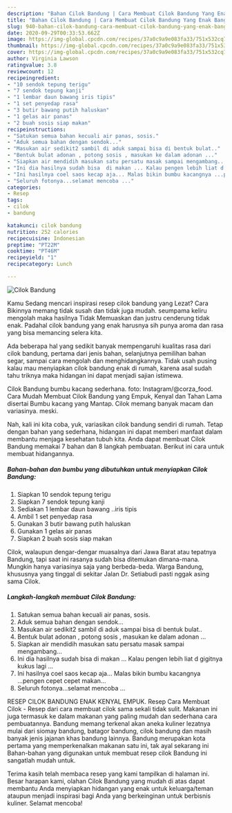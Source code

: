 ```yaml
---
description: "Bahan Cilok Bandung | Cara Membuat Cilok Bandung Yang Enak Banget"
title: "Bahan Cilok Bandung | Cara Membuat Cilok Bandung Yang Enak Banget"
slug: 940-bahan-cilok-bandung-cara-membuat-cilok-bandung-yang-enak-banget
date: 2020-09-29T00:33:53.662Z
image: https://img-global.cpcdn.com/recipes/37a0c9a9e083fa33/751x532cq70/cilok-bandung-foto-resep-utama.jpg
thumbnail: https://img-global.cpcdn.com/recipes/37a0c9a9e083fa33/751x532cq70/cilok-bandung-foto-resep-utama.jpg
cover: https://img-global.cpcdn.com/recipes/37a0c9a9e083fa33/751x532cq70/cilok-bandung-foto-resep-utama.jpg
author: Virginia Lawson
ratingvalue: 3.8
reviewcount: 12
recipeingredient:
- "10 sendok tepung terigu"
- "7 sendok tepung kanji"
- "1 lembar daun bawang iris tipis"
- "1 set penyedap rasa"
- "3 butir bawang putih haluskan"
- "1 gelas air panas"
- "2 buah sosis siap makan"
recipeinstructions:
- "Satukan semua bahan kecuali air panas, sosis."
- "Aduk semua bahan dengan sendok..."
- "Masukan air sedikit2 sambil di aduk sampai bisa di bentuk bulat.."
- "Bentuk bulat adonan , potong sosis , masukan ke dalam adonan ..."
- "Siapkan air mendidih masukan satu persatu masak sampai mengambang..."
- "Ini dia hasilnya sudah bisa  di makan ... Kalau pengen lebih liat d gigitnya kukus lagi ..."
- "Ini hasilnya coel saos kecap aja... Malas bikin bumbu kacangnya ...pengen cepet cepet makan..."
- "Seluruh fotonya...selamat mencoba ..."
categories:
- Resep
tags:
- cilok
- bandung

katakunci: cilok bandung 
nutrition: 252 calories
recipecuisine: Indonesian
preptime: "PT22M"
cooktime: "PT46M"
recipeyield: "1"
recipecategory: Lunch

---
```



![Cilok Bandung](https://img-global.cpcdn.com/recipes/37a0c9a9e083fa33/751x532cq70/cilok-bandung-foto-resep-utama.jpg)

Kamu Sedang mencari inspirasi resep cilok bandung yang Lezat? Cara Bikinnya memang tidak susah dan tidak juga mudah. seumpama keliru mengolah maka hasilnya Tidak Memuaskan dan justru cenderung tidak enak. Padahal cilok bandung yang enak harusnya sih punya aroma dan rasa yang bisa memancing selera kita.

Ada beberapa hal yang sedikit banyak mempengaruhi kualitas rasa dari cilok bandung, pertama dari jenis bahan, selanjutnya pemilihan bahan segar, sampai cara mengolah dan menghidangkannya. Tidak usah pusing kalau mau menyiapkan cilok bandung enak di rumah, karena asal sudah tahu triknya maka hidangan ini dapat menjadi sajian istimewa.

Cilok Bandung bumbu kacang sederhana. foto: Instagram/@corza_food. Cara Mudah Membuat Cilok Bandung yang Empuk, Kenyal dan Tahan Lama disertai Bumbu kacang yang Mantap. Cilok memang banyak macam dan variasinya. meski.


Nah, kali ini kita coba, yuk, variasikan cilok bandung sendiri di rumah. Tetap dengan bahan yang sederhana, hidangan ini dapat memberi manfaat dalam membantu menjaga kesehatan tubuh kita. Anda dapat membuat Cilok Bandung memakai 7 bahan dan 8 langkah pembuatan. Berikut ini cara untuk membuat hidangannya.

<!--inarticleads1-->

##### Bahan-bahan dan bumbu yang dibutuhkan untuk menyiapkan Cilok Bandung:

1. Siapkan 10 sendok tepung terigu
1. Siapkan 7 sendok tepung kanji
1. Sediakan 1 lembar daun bawang ..iris tipis
1. Ambil 1 set penyedap rasa
1. Gunakan 3 butir bawang putih haluskan
1. Gunakan 1 gelas air panas
1. Siapkan 2 buah sosis siap makan


Cilok, walaupun dengar-dengar muasalnya dari Jawa Barat atau tepatnya Bandung, tapi saat ini rasanya sudah bisa ditemukan dimana-mana. Mungkin hanya variasinya saja yang berbeda-beda. Warga Bandung, khususnya yang tinggal di sekitar Jalan Dr. Setiabudi pasti nggak asing sama Cilok. 

<!--inarticleads2-->

##### Langkah-langkah membuat Cilok Bandung:

1. Satukan semua bahan kecuali air panas, sosis.
1. Aduk semua bahan dengan sendok...
1. Masukan air sedikit2 sambil di aduk sampai bisa di bentuk bulat..
1. Bentuk bulat adonan , potong sosis , masukan ke dalam adonan ...
1. Siapkan air mendidih masukan satu persatu masak sampai mengambang...
1. Ini dia hasilnya sudah bisa  di makan ... Kalau pengen lebih liat d gigitnya kukus lagi ...
1. Ini hasilnya coel saos kecap aja... Malas bikin bumbu kacangnya ...pengen cepet cepet makan...
1. Seluruh fotonya...selamat mencoba ...


RESEP CILOK BANDUNG ENAK KENYAL EMPUK. Resep Cara Membuat Cilok - Resep dari cara membuat cilok sama sekali tidak sulit. Makanan ini juga termasuk ke dalam makanan yang paling mudah dan sederhana cara pembuatannya. Bandung memang terkenal akan aneka kuliner lezatnya mulai dari siomay bandung, batagor bandung, cilok bandung dan masih banyak jenis jajanan khas bandung lainnya. Bandung merupakan kota pertama yang memperkenalkan makanan satu ini, tak ayal sekarang ini Bahan-bahan yang digunakan untuk membuat resep cilok Bandung ini sangatlah mudah untuk. 

Terima kasih telah membaca resep yang kami tampilkan di halaman ini. Besar harapan kami, olahan Cilok Bandung yang mudah di atas dapat membantu Anda menyiapkan hidangan yang enak untuk keluarga/teman ataupun menjadi inspirasi bagi Anda yang berkeinginan untuk berbisnis kuliner. Selamat mencoba!
